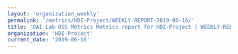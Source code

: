 ```yaml
---
layout: 'organization_weekly'
permalink: '/metrics/HDI-Project/WEEKLY-REPORT-2019-06-16/'
title: 'DAI Lab OSS Metrics Metrics report for HDI-Project | WEEKLY-REPORT-2019-06-16'
organization: 'HDI-Project'
current_date: '2019-06-16'
---
```

